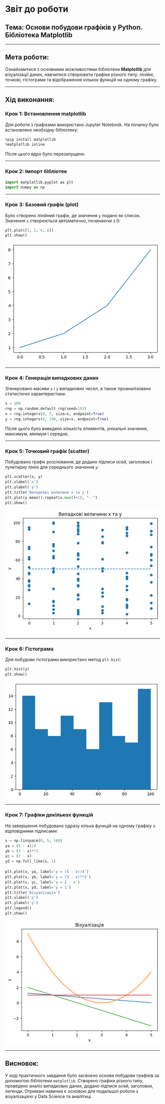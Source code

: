 # Звіт до роботи

## Тема: Основи побудови графіків у Python. Бібліотека Matplotlib

---

## Мета роботи:

Ознайомитися з основними можливостями бібліотеки **Matplotlib** для візуалізації даних, навчитися створювати графіки різного типу: лінійні, точкові, гістограми та відображення кількох функцій на одному графіку.

---

## Хід виконання:

### Крок 1: Встановлення matplotlib

Для роботи з графіками використано Jupyter Notebook.
На початку було встановлено необхідну бібліотеку:

```python
%pip install matplotlib
%matplotlib inline
```

Після цього ядро було перезапущено.

---

### Крок 2: Імпорт бібліотек

```python
import matplotlib.pyplot as plt
import numpy as np
```

---

### Крок 3: Базовий графік (plot)

Було створено лінійний графік, де значення `y` подано як список. Значення `x` створюється автоматично, починаючи з 0:

```python
plt.plot([1, 2, 4, 8])
plt.show()
```
![Графік plot](https://github.com/Dorothy905432/matplotlib/blob/main/screenshots/plt.plot.png?raw=true)


---

### Крок 4: Генерація випадкових даних

Згенеровано масиви `x` і `y` випадкових чисел, а також проаналізовано статистичні характеристики:

```python
s = 100
rng = np.random.default_rng(seed=101)
x = rng.integers(0, 5, size=s, endpoint=True)
y = rng.integers(0, 100, size=s, endpoint=True)
```

Після цього було виведено кількість елементів, унікальні значення, максимум, мінімум і середнє.

---

### Крок 5: Точковий графік (scatter)

Побудовано графік розсіювання, де додано підписи осей, заголовок і пунктирну лінію для середнього значення `y`:

```python
plt.scatter(x, y)
plt.xlabel('x')
plt.ylabel('y')
plt.title('Випадкові величини x та y')
plt.plot(y.mean().repeat(x.max()+1), "--")
plt.show()
```

![Графік x та y](https://github.com/Dorothy905432/matplotlib/blob/main/screenshots/xy.png?raw=true)



---

### Крок 6: Гістограма

Для побудови гістограми використано метод `plt.hist`:

```python
plt.hist(y)
plt.show()
```
![Гістограма](https://github.com/Dorothy905432/matplotlib/blob/main/screenshots/histogram.png?raw=true)


---

### Крок 7: Графіки декількох функцій

На завершення побудовано одразу кілька функцій на одному графіку з відповідними підписами:

```python
x = np.linspace(0, 5, 100)
ya = (5 - x)/4
yb = (3 - x)**2
yc = (2 - x)
yd = np.full_like(x, 1)

plt.plot(x, ya, label='y = (5 - x)/4')
plt.plot(x, yb, label='y = (3 - x)**2')
plt.plot(x, yc, label='y = 2 - x')
plt.plot(x, yd, label='y = 1')
plt.title('Візуалізація')
plt.xlabel('x')
plt.ylabel('y')
plt.legend()
plt.show()
```

![Візуалізація](https://github.com/Dorothy905432/matplotlib/blob/main/screenshots/visualization.png?raw=true)



---

## Висновок:

У ході практичного завдання було засвоєно основи побудови графіків за допомогою бібліотеки `matplotlib`. Створено графіки різного типу, проведено аналіз випадкових даних, додано підписи осей, заголовки, легенди. Отримані навички є основою для подальшої роботи з візуалізацією у Data Science та аналітиці.
